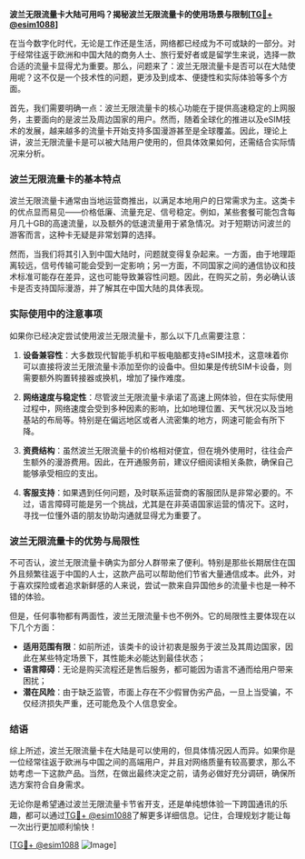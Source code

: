 **波兰无限流量卡大陆可用吗？揭秘波兰无限流量卡的使用场景与限制[[TG💪+ @esim1088](https://t.me/s/esim1088)]**

在当今数字化时代，无论是工作还是生活，网络都已经成为不可或缺的一部分。对于经常往返于欧洲和中国大陆的商务人士、旅行爱好者或是留学生来说，选择一款合适的流量卡显得尤为重要。那么，问题来了：波兰无限流量卡是否可以在大陆使用呢？这不仅是一个技术性的问题，更涉及到成本、便捷性和实际体验等多个方面。

首先，我们需要明确一点：波兰无限流量卡的核心功能在于提供高速稳定的上网服务，主要面向的是波兰及周边国家的用户。然而，随着全球化的推进以及eSIM技术的发展，越来越多的流量卡开始支持多国漫游甚至是全球覆盖。因此，理论上讲，波兰无限流量卡是可以被大陆用户使用的，但具体效果如何，还需结合实际情况来分析。

### 波兰无限流量卡的基本特点

波兰无限流量卡通常由当地运营商推出，以满足本地用户的日常需求为主。这类卡的优点显而易见——价格低廉、流量充足、信号稳定。例如，某些套餐可能包含每月几十GB的高速流量，以及额外的低速流量用于紧急情况。对于短期访问波兰的游客而言，这种卡无疑是非常划算的选择。

然而，当我们将其引入到中国大陆时，问题就变得复杂起来。一方面，由于地理距离较远，信号传输可能会受到一定影响；另一方面，不同国家之间的通信协议和技术标准可能存在差异，这也可能导致兼容性问题。因此，在购买之前，务必确认该卡是否支持国际漫游，并了解其在中国大陆的具体表现。

### 实际使用中的注意事项

如果你已经决定尝试使用波兰无限流量卡，那么以下几点需要注意：

1. **设备兼容性**：大多数现代智能手机和平板电脑都支持eSIM技术，这意味着你可以直接将波兰无限流量卡添加至你的设备中。但如果是传统SIM卡设备，则需要额外购置转接器或换机，增加了操作难度。
   
2. **网络速度与稳定性**：尽管波兰无限流量卡承诺了高速上网体验，但在实际使用过程中，网络速度会受到多种因素的影响，比如地理位置、天气状况以及当地基站的布局等。特别是在偏远地区或者人流密集的地方，网速可能会有所下降。

3. **资费结构**：虽然波兰无限流量卡的价格相对便宜，但在境外使用时，往往会产生额外的漫游费用。因此，在开通服务前，建议仔细阅读相关条款，确保自己能够承受相应的支出。

4. **客服支持**：如果遇到任何问题，及时联系运营商的客服团队是非常必要的。不过，语言障碍可能是另一个挑战，尤其是在非英语国家运营的情况下。这时，寻找一位懂外语的朋友协助沟通就显得尤为重要了。

### 波兰无限流量卡的优势与局限性

不可否认，波兰无限流量卡确实为部分人群带来了便利。特别是那些长期居住在国外且频繁往返于中国的人士，这款产品可以帮助他们节省大量通信成本。此外，对于喜欢探险或者追求新鲜感的人来说，尝试一款来自异国他乡的流量卡也是一种不错的体验。

但是，任何事物都有两面性，波兰无限流量卡也不例外。它的局限性主要体现在以下几个方面：
- **适用范围有限**：如前所述，该类卡的设计初衷是服务于波兰及其周边国家，因此在某些特定场景下，其性能未必能达到最佳状态；
- **语言障碍**：无论是购买流程还是售后服务，都可能因为语言不通而给用户带来困扰；
- **潜在风险**：由于缺乏监管，市面上存在不少假冒伪劣产品，一旦上当受骗，不仅经济损失严重，还可能危及个人信息安全。

### 结语

综上所述，波兰无限流量卡在大陆是可以使用的，但具体情况因人而异。如果你是一位经常往返于欧洲与中国之间的高端用户，并且对网络质量有较高要求，那么不妨考虑一下这款产品。当然，在做出最终决定之前，请务必做好充分调研，确保所选方案符合自身需求。

无论你是希望通过波兰无限流量卡节省开支，还是单纯想体验一下跨国通讯的乐趣，都可以通过[TG💪+ @esim1088](https://t.me/s/esim1088)了解更多详细信息。记住，合理规划才能让每一次出行更加顺利愉快！

[[TG💪+ @esim1088](https://t.me/s/esim1088) ![Image](https://i.postimg.cc/4NQfJmqS/Snipaste-2025-05-13-00-14-12.png)]